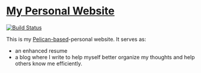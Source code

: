 # [My Personal Website](https://brillliantz.github.io/mysite/)
[![Build Status](https://travis-ci.org/brillliantz/mysite.svg?branch=master)](https://travis-ci.org/brillliantz/mysite)

This is my [Pelican-based](https://blog.getpelican.com/)-personal website. It serves as:
- an enhanced resume
- a blog where I write
to help myself better organize my thoughts and help others know me efficiently.

